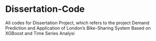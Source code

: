 # Dissertation-Code
All codes for Dissertation Project, which refers to the project Demand Prediction and Application of London’s Bike-Sharing System Based on XGBoost and Time Series Analysi
